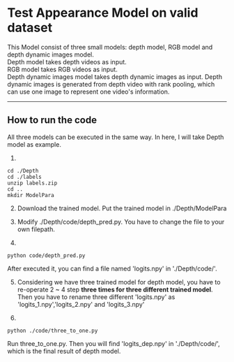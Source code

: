 
# Test Appearance Model on valid dataset  

This Model consist of three small models: depth model, RGB model and depth dynamic images model.   
Depth model takes depth videos as input.   
RGB model takes RGB videos as input.   
Depth dynamic images model takes depth dynamic images as input. Depth dynamic images is generated from depth video with rank pooling, which can use one image to represent one video's information.  

----
## How to run the code

All three models can be executed in the same way. In here, I will take Depth model as example.

1. 
``` 
cd ./Depth  
cd ./labels  
unzip labels.zip
cd ..
mkdir ModelPara
```

2. Download the trained model. Put the trained model in ./Depth/ModelPara

3. Modify ./Depth/code/depth_pred.py. You have to change the file to your own filepath.

4. 
```
python code/depth_pred.py
```
   After executed it, you can find a file named 'logits.npy' in './Depth/code/'. 

5. Considering we have three trained model for depth model, you have to re-operate 2 ~ 4 step **three times for three different trained model**. Then you have to rename three different 'logits.npy' as 'logits_1.npy','logits_2.npy' and 'logits_3.npy'

6. 
```
python ./code/three_to_one.py 
```
Run three_to_one.py. Then you will find 'logits_dep.npy' in './Depth/code/', which is the final result of depth model. 
